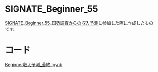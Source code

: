 # SIGNATE_Beginner_55
[SIGNATE_Beginner_55_国勢調査からの収入予測](https://user.competition.signate.jp/ja/competition/detail/?competition=30fdea61e32b4662a3802928386b668b)に参加した際に作成したものです。

# コード
[Beginner収入予測_最終.ipynb](https://github.com/ayanomtk2025/SIGNATE_Beginner_55/blob/e8cd6b2faf0b9d87669bec4f22bc99ff5e22d741/Beginner%E5%8F%8E%E5%85%A5%E4%BA%88%E6%B8%AC_%E6%9C%80%E7%B5%82.ipynb)
